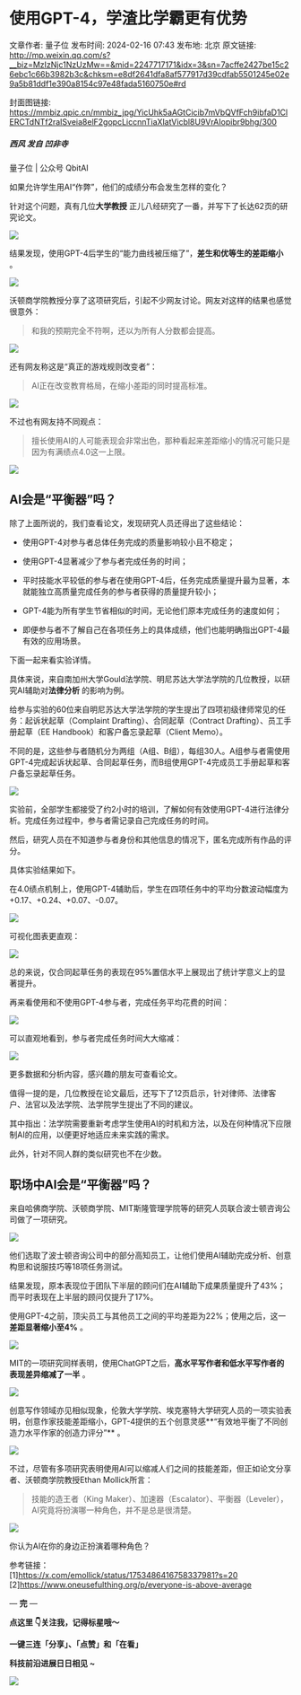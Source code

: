 # 使用GPT-4，学渣比学霸更有优势

文章作者: 量子位
发布时间: 2024-02-16 07:43
发布地: 北京
原文链接: http://mp.weixin.qq.com/s?__biz=MzIzNjc1NzUzMw==&mid=2247717171&idx=3&sn=7acffe2427be15c26ebc1c66b3982b3c&chksm=e8df2641dfa8af577917d39cdfab5501245e02e9a5b81ddf1e390a8154c97e48fada5160750e#rd

封面图链接: https://mmbiz.qpic.cn/mmbiz_jpg/YicUhk5aAGtCicib7mVbQVfFch9ibfaD1ClERCTdNTf2raISveia8elF2gopcLiccnnTiaXlatVicbl8U9VrAIopibr9bhg/300

##### 西风 发自 凹非寺  
量子位 | 公众号 QbitAI

如果允许学生用AI“作弊”，他们的成绩分布会发生怎样的变化？

针对这个问题，真有几位**大学教授** 正儿八经研究了一番，并写下了长达62页的研究论文。

![](https://mmbiz.qpic.cn/mmbiz_png/YicUhk5aAGtCicib7mVbQVfFch9ibfaD1ClEdiajhdOmn2zHCyrbufOlmuuAQZuJM7ClgiaXw9OogDWdYJdA7qwk84wA/640?wx_fmt=png&from=appmsg)

结果发现，使用GPT-4后学生的“能力曲线被压缩了”，**差生和优等生的差距缩小** 。

![](https://mmbiz.qpic.cn/mmbiz_png/YicUhk5aAGtCicib7mVbQVfFch9ibfaD1ClEJau63GficdnOAsbJNahKF6ib3w9ROgH7Z4pna6XuDrUQb64dk6wfyjAQ/640?wx_fmt=png&from=appmsg)

沃顿商学院教授分享了这项研究后，引起不少网友讨论。网友对这样的结果也感觉很意外：

> 和我的预期完全不符啊，还以为所有人分数都会提高。

![](https://mmbiz.qpic.cn/mmbiz_png/YicUhk5aAGtCicib7mVbQVfFch9ibfaD1ClE5FbR25xIxgGbGRvDMQRGdIGaYRgqicZm9yhzcjgfjpGrUXHaI7CISuQ/640?wx_fmt=png&from=appmsg)

还有网友称这是“真正的游戏规则改变者”：

> AI正在改变教育格局，在缩小差距的同时提高标准。

![](https://mmbiz.qpic.cn/mmbiz_png/YicUhk5aAGtCicib7mVbQVfFch9ibfaD1ClE89slXb8yR1qCYWR2icAcjiaBu0Q14fTgkj9obJBPYgO4GhQYadPAyu0g/640?wx_fmt=png&from=appmsg)

不过也有网友持不同观点：

> 擅长使用AI的人可能表现会非常出色，那种看起来差距缩小的情况可能只是因为有满绩点4.0这一上限。

![](https://mmbiz.qpic.cn/mmbiz_png/YicUhk5aAGtCicib7mVbQVfFch9ibfaD1ClEicAzqGiaPNtDeCicdPFhsmibzHHlMnJyf9FMH4Fznib7DeEFpibAYj6IgJCA/640?wx_fmt=png&from=appmsg)

## AI会是“平衡器”吗？

除了上面所说的，我们查看论文，发现研究人员还得出了这些结论：

  * 使用GPT-4对参与者总体任务完成的质量影响较小且不稳定；

  * 使用GPT-4显著减少了参与者完成任务的时间；

  * 平时技能水平较低的参与者在使用GPT-4后，任务完成质量提升最为显著，本就能独立高质量完成任务的参与者获得的质量提升较小；

  * GPT-4能为所有学生节省相似的时间，无论他们原本完成任务的速度如何；

  * 即便参与者不了解自己在各项任务上的具体成绩，他们也能明确指出GPT-4最有效的应用场景。

下面一起来看实验详情。

具体来说，来自南加州大学Gould法学院、明尼苏达大学法学院的几位教授，以研究AI辅助对**法律分析** 的影响为例。

给参与实验的60位来自明尼苏达大学法学院的学生提出了四项初级律师常见的任务：起诉状起草（Complaint Drafting）、合同起草（Contract
Drafting）、员工手册起草（EE Handbook）和客户备忘录起草（Client Memo）。

不同的是，这些参与者随机分为两组（A组、B组），每组30人。A组参与者需使用GPT-4完成起诉状起草、合同起草任务，而B组使用GPT-4完成员工手册起草和客户备忘录起草任务。

![](https://mmbiz.qpic.cn/mmbiz_png/YicUhk5aAGtCicib7mVbQVfFch9ibfaD1ClEzh8KMKXpRjo1tyQkjNP29vTtq09HGFAh2GKjs4wyRWbbPMzoYH3e5w/640?wx_fmt=png&from=appmsg)

实验前，全部学生都接受了约2小时的培训，了解如何有效使用GPT-4进行法律分析。完成任务过程中，参与者需记录自己完成任务的时间。

然后，研究人员在不知道参与者身份和其他信息的情况下，匿名完成所有作品的评分。

具体实验结果如下。

在4.0绩点机制上，使用GPT-4辅助后，学生在四项任务中的平均分数波动幅度为+0.17、+0.24、+0.07、-0.07。

![](https://mmbiz.qpic.cn/mmbiz_png/YicUhk5aAGtCicib7mVbQVfFch9ibfaD1ClEkicSop0QtNW1ibHickPvwWxWXIRC405ia1CqxwmuLW3pJuyV9bOBugq92Q/640?wx_fmt=png&from=appmsg)

可视化图表更直观：

![](https://mmbiz.qpic.cn/mmbiz_png/YicUhk5aAGtCicib7mVbQVfFch9ibfaD1ClEBvSWUfgNFJOB7iccEmU50tiaqJ4AGUyicc8k7OibvYQSAeBrdkGEib476Pw/640?wx_fmt=png&from=appmsg)

总的来说，仅合同起草任务的表现在95%置信水平上展现出了统计学意义上的显著提升。

再来看使用和不使用GPT-4参与者，完成任务平均花费的时间：

![](https://mmbiz.qpic.cn/mmbiz_png/YicUhk5aAGtCicib7mVbQVfFch9ibfaD1ClEmSvmPTkDESh7CHcNib3eAC01IYvOKOUYHn3leia6iclibaFNU7V3O8SIibg/640?wx_fmt=png&from=appmsg)

可以直观地看到，参与者完成任务时间大大缩减：

![](https://mmbiz.qpic.cn/mmbiz_png/YicUhk5aAGtCicib7mVbQVfFch9ibfaD1ClEW4iclsFUBml6xYNhekZTmw92iaJPYuibdPVBY0cicZ6qSfbCBdEJADeShA/640?wx_fmt=png&from=appmsg)

更多数据和分析内容，感兴趣的朋友可查看论文。

值得一提的是，几位教授在论文最后，还写下了12页启示，针对律师、法律客户、法官以及法学院、法学院学生提出了不同的建议。

其中指出：法学院需要重新考虑学生使用AI的时机和方法，以及在何种情况下应限制AI的应用，以便更好地适应未来实践的需求。

此外，针对不同人群的类似研究也不在少数。

## 职场中AI会是“平衡器”吗？

来自哈佛商学院、沃顿商学院、MIT斯隆管理学院等的研究人员联合波士顿咨询公司做了一项研究。

![](https://mmbiz.qpic.cn/mmbiz_png/YicUhk5aAGtCicib7mVbQVfFch9ibfaD1ClEwwFnrVajEzXHZTkANicKAZG0GbCDopCxfibhVn8Qe4H6O6mBrPYNWWoQ/640?wx_fmt=png&from=appmsg)

他们选取了波士顿咨询公司中的部分高知员工，让他们使用AI辅助完成分析、创意构思和说服技巧等18项任务测试。

结果发现，原本表现位于团队下半层的顾问们在AI辅助下成果质量提升了43%；而平时表现在上半层的顾问仅提升了17%。

使用GPT-4之前，顶尖员工与其他员工之间的平均差距为22%；使用之后，这一**差距显著缩小至4%** 。

![](https://mmbiz.qpic.cn/mmbiz_png/YicUhk5aAGtCicib7mVbQVfFch9ibfaD1ClE95o6qXibv1X11ZLu0oBgF5dIymUGzOibbX83L7uGk6jgGNhK6kjYDiatg/640?wx_fmt=png&from=appmsg)

MIT的一项研究同样表明，使用ChatGPT之后，**高水平写作者和低水平写作者的表现差异缩减了一半** 。

![](https://mmbiz.qpic.cn/mmbiz_png/YicUhk5aAGtCicib7mVbQVfFch9ibfaD1ClE7NmLqRPt8n1dI71CyaekmBHCIXMmtVOGjAe8M1Z9EV6KG5aVlclVfw/640?wx_fmt=png&from=appmsg)

创意写作领域亦见相似现象，伦敦大学学院、埃克塞特大学研究人员的一项实验表明，创意作家技能差距缩小，GPT-4提供的五个创意灵感**“有效地平衡了不同创造力水平作家的创造力评分”**
。

![](https://mmbiz.qpic.cn/mmbiz_png/YicUhk5aAGtCicib7mVbQVfFch9ibfaD1ClETTgHK8HbIF3RKuVP5iaHekowHsLErNicGGicXlhr4xhYtIxWicWPVviaIuw/640?wx_fmt=png&from=appmsg)

不过，尽管有多项研究表明使用AI可以缩减人们之间的技能差距，但正如论文分享者、沃顿商学院教授Ethan Mollick所言：

> 技能的造王者（King Maker）、加速器（Escalator）、平衡器（Leveler），AI究竟将扮演哪一种角色，并不是总是很清楚。

![](https://mmbiz.qpic.cn/mmbiz_png/YicUhk5aAGtCicib7mVbQVfFch9ibfaD1ClE1k7RHL2LCU6VYezxd6odicZtp1jND0CmJl4zWmibU6A8MFjlL5OmL0LA/640?wx_fmt=png&from=appmsg)

你认为AI在你的身边正扮演着哪种角色？

参考链接：  
[1]https://x.com/emollick/status/1753486416758337981?s=20  
[2]https://www.oneusefulthing.org/p/everyone-is-above-average

— **完** —

**点这里 👇关注我，记得标星哦～**

**一键三连「分享」、「点赞」和「在看」**

**科技前沿进展日日相见 ~**

![](https://mmbiz.qpic.cn/mmbiz_svg/g9RQicMD01M0tYoRQT2cMQRmPS5ZDyrrfzeksiay90KaDzlGBH61icqHxmgFKfvfXtVuwTHV740CDLAaXU1LIfZyoJEpYKcRIiaE/640?wx_fmt=svg)

